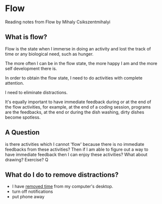 # Flow

Reading notes from Flow by Mihaly Csikszentmihalyi

## What is flow?

Flow is the state when I immerse in doing an activity and lost the track of time or any biological need, such as hunger.

The more often I can be in the flow state, the more happy I am and the more self development there is.

In order to obtain the flow state, I need to do activities with complete attention.

I need to eliminate distractions.

It's equally important to have immediate feedback during or at the end of the flow activities, for example, at the end of a coding session, programs are the feedbacks, at the end or during the dish washing, dirty dishes become spotless.

## A Question

is there activities which I cannot 'flow' because there is no
immediate feedbacks from these activities? Then if I am able to figure out
a way to have immediate feedback then I can enjoy these activities? What
about drawing? Exercise? Q

## What do I do to remove distractions?

- I have [removed time](https://github.com/ynotstartups/dotfiles/blob/a2c6fd28f037b8eae4743a5c3767c6eb9a9795b6/i3status-config#L16) from my computer's desktop.
- turn off notifications
- put phone away
